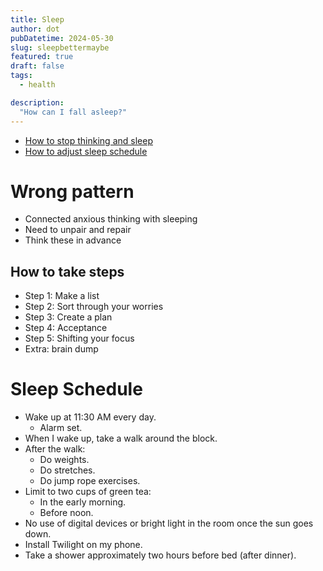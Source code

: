 ```yaml
---
title: Sleep
author: dot
pubDatetime: 2024-05-30
slug: sleepbettermaybe
featured: true
draft: false
tags:
  - health

description:
  "How can I fall asleep?"
---
```


- [How to stop thinking and sleep](https://www.youtube.com/watch?v=wkGWwyrCoRs)
- [How to adjust sleep schedule](https://www.youtube.com/watch?v=P_i6yqWjASk)

# Wrong pattern
- Connected anxious thinking with sleeping
- Need to unpair and repair
- Think these in advance 

## How to take steps

- Step 1: Make a list
- Step 2: Sort through your worries 
- Step 3: Create a plan
- Step 4: Acceptance
- Step 5: Shifting your focus
- Extra: brain dump

# Sleep Schedule

- Wake up at 11:30 AM every day.
  - Alarm set.
- When I wake up, take a walk around the block.
- After the walk:
  - Do weights.
  - Do stretches.
  - Do jump rope exercises.
- Limit to two cups of green tea:
  - In the early morning.
  - Before noon.
- No use of digital devices or bright light in the room once the sun goes down.
- Install Twilight on my phone.
- Take a shower approximately two hours before bed (after dinner).

